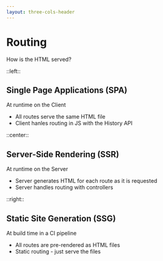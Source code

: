 ```yaml
---
layout: three-cols-header
---
```


# Routing

How is the HTML served?

::left::

<div class="flex flex-col items-center text-center">
  <carbon:devices class="mb-4 size-16 text-emerald-400" />

## Single Page Applications (SPA)

At <span class="text-orange-400">runtime</span> on the <span class="text-emerald-400">Client</span>

<div class="text-start">

- All routes serve the same HTML file
- Client hanles routing in JS with the History API

</div>
</div>

::center::

<div class="flex flex-col items-center text-center">
  <carbon:bare-metal-server class="mb-4 size-16 text-sky-400" />

## Server-Side Rendering (SSR)

At <span class="text-orange-400">runtime</span> on the <span class="text-sky-400">Server</span>

<div class="text-start">

- Server generates HTML for each route as it is requested
- Server handles routing with controllers

</div>
</div>

::right::

<div class="flex flex-col items-center text-center">
  <heroicons:wrench class="mb-4 text-purple-400 size-16" />

## Static Site Generation (SSG)

At <span class="text-purple-400">build</span> time in a CI pipeline

<div class="text-start">

- All routes are pre-rendered as HTML files
- Static routing - just serve the files

</div>
</div>
